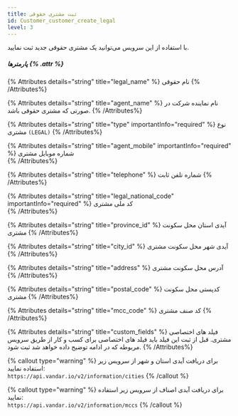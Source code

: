 ```yaml
---
title: ثبت مشتری حقوقی 
id: Customer_customer_create_legal
level: 3
---
```


با استفاده از این سرویس می‌توانید یک مشتری حقوقی جدید ثبت نمایید.

##### پارمترها {% .attr %}

 {% Attributes details="string" title="legal_name" %}
 نام حقوقی 
  {% /Attributes%}

 {% Attributes details="string" title="agent_name" %}
 نام نماینده شرکت در صورتی که مشتری حقوقی باشد.
  {% /Attributes%}

 {% Attributes details="string" title="type" importantInfo="required" %}
  نوع مشتری ` (LEGAL) `
  {% /Attributes%}

 {% Attributes details="string" title="agent_mobile"  importantInfo="required" %}
  شماره موبایل مشتری  
  {% /Attributes%}

 {% Attributes details="string" title="telephone" %}
 شماره تلفن ثابت
  {% /Attributes%}

 {% Attributes details="string" title="legal_national_code"  importantInfo="required" %}
کد ملی مشتری  
  {% /Attributes%}

 {% Attributes details="string" title="province_id" %}
 آیدی استان محل سکونت مشتری
  {% /Attributes%}

 {% Attributes details="string" title="city_id" %}
 آیدی شهر محل سکونت مشتری
  {% /Attributes%}

 {% Attributes details="string" title="address" %}
 آدرس محل سکونت مشتری
  {% /Attributes%}
  
 {% Attributes details="string" title="postal_code" %}
 کدپستی محل سکونت مشتری
  {% /Attributes%}
  
 {% Attributes details="string" title="mcc_code" %}
 کد صنف مشتری
  {% /Attributes%}
  
 {% Attributes details="string" title="custom_fields" %}
 فیلد های اختصاصی مشتری. قبل از ثبت این فیلد باید فیلد های اختصاصی برای کسب و کار از طریق سرویس مربوطه که در ادامه توضیح داده خواهد شد ثبت شود.
  {% /Attributes%}
  


{% callout type="warning" %}
برای دریافت آیدی استان و شهر از سرویس زیر استفاده نمایید:\
`https://api.vandar.io/v2/information/cities`
{% /callout %}

{% callout type="warning" %}
برای دریافت آیدی اصناف از سرویس زیر استفاده نمایید:\
`https://api.vandar.io/v2/information/mccs`
{% /callout %}
